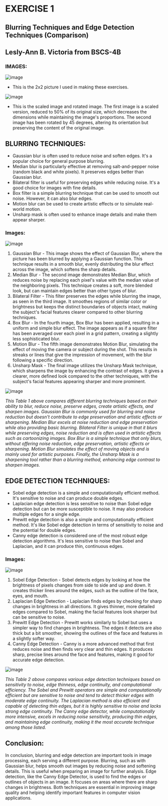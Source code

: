# **EXERCISE 1**
## Blurring Techniques and Edge Detection Techniques (Comparison)
## **Lesly-Ann B. Victoria from BSCS-4B**

### **IMAGES:**
![image](https://github.com/user-attachments/assets/feb6406b-af1d-4dcd-84ef-2cc74d79a92d)

- This is the 2x2 picture I used in making these exercises.

![image](https://github.com/user-attachments/assets/fe9c0a4e-92f8-4335-82cf-2037b9415198)

- This is the scaled image and rotated image. The first image is a scaled version, reduced to 50% of its original size, which decreases the dimensions while maintaining the image's proportions. The second image has been rotated by 45 degrees, altering its orientation but preserving the content of the original image.

## **BLURRING TECHNIQUES:**
- Gaussian blur is often used to reduce noise and soften edges. It's a popular choice for general purpose blurring.
- Median blur is particularly effective at removing salt-and-pepper noise (random black and white pixels). It preserves edges better than Gaussian blur.
- Bilateral filter is useful for preserving edges while reducing noise. It's a good choice for images with fine details.
- Box filter is a simple blurring technique that can be used to smooth out noise. However, it can also blur edges.
- Motion blur can be used to create artistic effects or to simulate real-world motion.
- Unsharp mask is often used to enhance image details and make them appear sharper.

### Images:
![image](https://github.com/user-attachments/assets/72cd04c9-0580-4e3e-943a-6651a4855bad)

1. Gaussian Blur - This image shows the effect of Gaussian Blur, where the picture has been blurred by applying a Gaussian function. This technique results in a smooth blur, evenly distributing the blur effect across the image, which softens the sharp details.
2. Median Blur - The second image demonstrates Median Blur, which reduces noise by replacing each pixel's value with the median value of the neighboring pixels. This technique creates a soft, more blended look, but can maintain edges better than other types of blur.
3. Bilateral Filter - This filter preserves the edges while blurring the image, as seen in the third image. It smoothes regions of similar color or brightness but keeps the distinct boundaries of objects intact, making the subject's facial features clearer compared to other blurring techniques.
4. Box Blur - In the fourth image, Box Blur has been applied, resulting in a uniform and simple blur effect. The image appears as if a square filter has been averaged over each pixel in a grid pattern, creating a slightly less sophisticated blur.
5. Motion Blur - The fifth image demonstrates Motion Blur, simulating the effect of moving the camera or subject during the shot. This results in streaks or lines that give the impression of movement, with the blur following a specific direction.
6. Unsharp Mask - The final image utilizes the Unsharp Mask technique, which sharpens the image by enhancing the contrast of edges. It gives a clearer, more defined look compared to the other techniques, with the subject's facial features appearing sharper and more prominent.

![image](https://github.com/user-attachments/assets/f11580bb-a738-4f93-a704-45426ca35b1e)

*This Table 1 above compares different blurring techniques based on their ability to blur, reduce noise, preserve edges, create artistic effects, and sharpen images. Gaussian Blur is commonly used for blurring and noise reduction but doesn't contribute to edge preservation and artistic effects or sharpening. Median Blur excels at noise reduction and edge preservation while also providing basic blurring. Bilateral Filter is unique in that it blurs while preserving edges, noise reduction and is often used in artistic effects such as cartoonizing images. Box Blur is a simple technique that only blurs, without offering noise reduction, edge preservation, artistic effects or sharpening. Motion Blur simulates the effect of moving objects and is mainly used for artistic purposes. Finally, the Unsharp Mask is a sharpening tool rather than a blurring method, enhancing edge contrast to sharpen images.*

## **EDGE DETECTION TECHNIQUES:**
- Sobel edge detection is a simple and computationally efficient method. It's sensitive to noise and can produce double edges.
- Laplacian edge detection is less sensitive to noise than Sobel edge detection but can be more susceptible to noise. It may also produce multiple edges for a single edge.
- Prewitt edge detection is also a simple and computationally efficient method. It's like Sobel edge detection in terms of sensitivity to noise and the potential for double edges.
- Canny edge detection is considered one of the most robust edge detection algorithms. It's less sensitive to noise than Sobel and Laplacian, and it can produce thin, continuous edges.

### Images:
![image](https://github.com/user-attachments/assets/91ce0612-d13f-4ea2-b563-f4bc31484b21)

1. Sobel Edge Detection - Sobel detects edges by looking at how the brightness of pixels changes from side to side and up and down. It creates thicker lines around the edges, such as the outline of the face, eyes, and mouth.
2. Laplacian Edge Detection - Laplacian finds edges by checking for sharp changes in brightness in all directions. It gives thinner, more detailed edges compared to Sobel, making the facial features look sharper but can be sensitive to noise.
3. Prewitt Edge Detection - Prewitt works similarly to Sobel but uses a simpler way to find changes in brightness. The edges it detects are also thick but a bit smoother, showing the outlines of the face and features in a slightly softer way.
4. Canny Edge Detection - Canny is a more advanced method that first reduces noise and then finds very clear and thin edges. It produces sharp, precise lines around the face and features, making it good for accurate edge detection.

![image](https://github.com/user-attachments/assets/6a7c6596-266a-4169-a14b-3a0e01a9e994)

*This Table 2 above compares various edge detection techniques based on sensitivity to noise, edge thinness, edge continuity, and computational efficiency. The Sobel and Prewitt operators are simple and computationally efficient but are sensitive to noise and tend to detect thicker edges with moderate edge continuity. The Laplacian method is also efficient and capable of detecting thin edges, but it is highly sensitive to noise and lacks strong edge continuity. The Canny edge detector, while computationally more intensive, excels in reducing noise sensitivity, producing thin edges, and maintaining edge continuity, making it the most accurate technique among those listed.*

## **Conclusion:**
In conclusion, blurring and edge detection are important tools in image processing, each serving a different purpose. Blurring, such as with Gaussian blur, helps smooth out images by reducing noise and softening details. This is useful when preparing an image for further analysis. Edge detection, like the Canny Edge Detector, is used to find the edges or outlines of objects in an image. It focuses on areas where there are sharp changes in brightness. Both techniques are essential in improving image quality and helping identify important features in computer vision applications.
